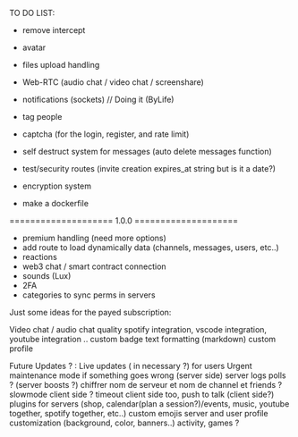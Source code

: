 TO DO LIST:

- remove intercept
- avatar
- files upload handling
- Web-RTC (audio chat / video chat / screenshare)
- notifications (sockets) // Doing it (ByLife)
- tag people
- captcha (for the login, register, and rate limit)
- self destruct system for messages (auto delete messages function)

- test/security routes (invite creation expires_at string but is it a date?)
- encryption system
- make a dockerfile

==================== 1.0.0 ====================

- premium handling (need more options)
- add route to load dynamically data (channels, messages, users, etc..)
- reactions
- web3 chat / smart contract connection
- sounds (Lux)
- 2FA
- categories to sync perms in servers


Just some ideas for the payed subscription:

   Video chat / audio chat quality
   spotify integration, vscode integration, youtube integration ..
   custom badge 
   text formatting (markdown)
   custom profile

Future Updates ? :
   Live updates ( in necessary ?) for users
   Urgent maintenance mode if something goes wrong (server side)
   server logs
   polls ?
   (server boosts ?)
   chiffrer nom de serveur et nom de channel et friends ?
   slowmode client side ? timeout client side too, push to talk (client side?)
   plugins for servers (shop, calendar(plan a session?)/events, music, youtube together, spotify together, etc..)
   custom emojis
   server and user profile customization (background, color, banners..)
   activity, games ?
